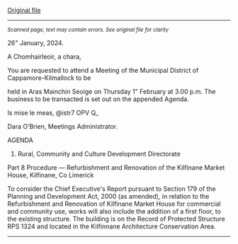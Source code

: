 [Original file](https://www.limerick.ie/sites/default/files/media/documents/2024-01/agenda-special-meeting-of-the-municipal-district-of-cappamore-kilmallock-1st-february-2024.pdf)

---
*<small>Scanned page, text may contain errors. See original file for clarity</small>*  

26" January, 2024.

A Chomhairleoir, a chara,

You are requested to attend a Meeting of the Municipal District of Cappamore-Kilmallock to be

held in Aras Mainchin Seoige on Thursday 1" February at 3.00 p.m. The business to be transacted
is set out on the appended Agenda.

Is mise le meas,
@istr7 OPV Q_

Dara O’Brien,
Meetings Administrator.

AGENDA

1. Rural, Community and Culture Development Directorate

Part 8 Procedure — Refurbishment and Renovation of the Kilfinane Market House, Kilfinane,
Co Limerick

To consider the Chief Executive's Report pursuant to Section 179 of the Planning and
Development Act, 2000 (as amended), in relation to the Refurbishment and Renovation of
Kilfinane Market House for commercial and community use, works will also include the
addition of a first floor, to the existing structure. The building is on the Record of Protected
Structure RPS 1324 and located in the Kilfinnane Architecture Conservation Area.


---
